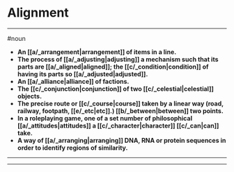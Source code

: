 # Alignment
---
#noun
- **An [[a/_arrangement|arrangement]] of items in a line.**
- **The process of [[a/_adjusting|adjusting]] a mechanism such that its parts are [[a/_aligned|aligned]]; the [[c/_condition|condition]] of having its parts so [[a/_adjusted|adjusted]].**
- **An [[a/_alliance|alliance]] of factions.**
- **The [[c/_conjunction|conjunction]] of two [[c/_celestial|celestial]] objects.**
- **The precise route or [[c/_course|course]] taken by a linear way (road, railway, footpath, [[e/_etc|etc]].) [[b/_between|between]] two points.**
- **In a roleplaying game, one of a set number of philosophical [[a/_attitudes|attitudes]] a [[c/_character|character]] [[c/_can|can]] take.**
- **A way of [[a/_arranging|arranging]] DNA, RNA or protein sequences in order to identify regions of similarity.**
---
---
